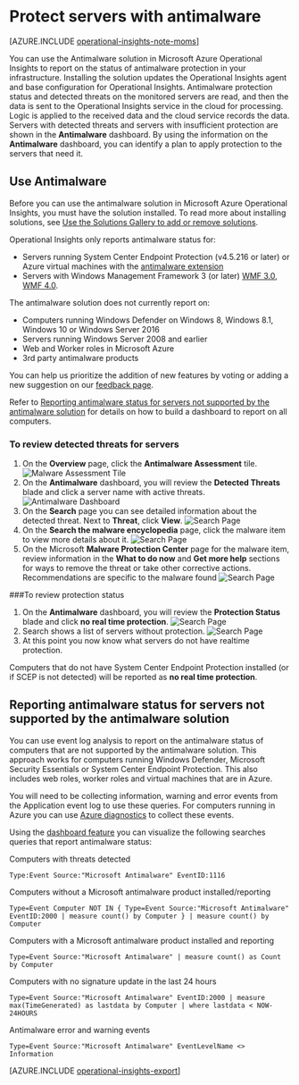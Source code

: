 <properties
   pageTitle="Protect servers with antimalware"
   description="Use antimalware to help you protect the servers in your infrastructure from malware"
   services="operational-insights"
   documentationCenter=""
   authors="bandersmsft"
   manager="jwhit"
   editor="" />
<tags
   ms.service="operational-insights"
   ms.devlang="na"
   ms.topic="article"
   ms.tgt_pltfrm="na"
   ms.workload="na"
   ms.date="07/21/2015"
   ms.author="banders" />

# Protect servers with antimalware

[AZURE.INCLUDE [operational-insights-note-moms](../../includes/operational-insights-note-moms.md)]

You can use the Antimalware solution in Microsoft Azure Operational Insights to report on the status of antimalware protection in your infrastructure. Installing the solution updates the Operational Insights agent and base configuration for Operational Insights. Antimalware protection status and detected threats on the monitored servers are read, and then the data is sent to the Operational Insights service in the cloud for processing. Logic is applied to the received data and the cloud service records the data. Servers with detected threats and servers with insufficient protection are shown in the **Antimalware** dashboard. By using the information on the **Antimalware** dashboard, you can identify a plan to apply protection to the servers that need it.

## Use Antimalware

Before you can use the antimalware solution in Microsoft Azure Operational Insights, you must have the solution installed. To read more about installing solutions, see [Use the Solutions Gallery to add or remove solutions](operational-insights-add-solution.md).

Operational Insights only reports antimalware status for:

- Servers running System Center Endpoint Protection (v4.5.216 or later) or Azure virtual machines with the [antimalware extension](http://go.microsoft.com/fwlink/?linkid=398023)
- Servers with Windows Management Framework 3 (or later) [WMF 3.0](https://support.microsoft.com/en-us/kb/2506143), [WMF 4.0](http://www.microsoft.com/en-us/download/details.aspx?id=40855).

The antimalware solution does not currently report on:

- Computers running Windows Defender on Windows 8, Windows 8.1, Windows 10 or Windows Server 2016
- Servers running Windows Server 2008 and earlier
- Web and Worker roles in Microsoft Azure
- 3rd party antimalware products

You can help us prioritize the addition of new features by voting or adding a new suggestion on our [feedback page](http://feedback.azure.com/forums/267889-azure-operational-insights/category/88093-malware-assessment-solution).

Refer to [Reporting antimalware status for servers not supported by the antimalware solution](#reporting-antimalware-status-for-servers-not-supported-by-the-antimalware-solution) for details on how to build a dashboard to report on all computers.

### To review detected threats for servers

1. On the **Overview** page, click the **Antimalware Assessment** tile.
![Malware Assessment Tile](./media/operational-insights-antimalware/antimalware01.png)
2. On the **Antimalware** dashboard, you will review the **Detected Threats** blade and click a server name with active threats.
![Antimalware Dashboard](./media/operational-insights-antimalware/antimalware02.png)
3. On the **Search** page you can see detailed information about the detected threat. Next to **Threat**, click **View**.
![Search Page](./media/operational-insights-antimalware/antimalware03.png)
4. On the **Search the malware encyclopedia** page, click the malware item to view more details about it.
![Search Page](./media/operational-insights-antimalware/antimalware04.png)
5. On the Microsoft **Malware Protection Center** page for the malware item, review information in the **What to do now** and **Get more help** sections for ways to remove the threat or take other corrective actions. Recommendations are specific to the malware found
![Search Page](./media/operational-insights-antimalware/antimalware05.png)

###To review protection status

1. On the **Antimalware** dashboard, you will review the **Protection Status** blade and click **no real time protection**.
![Search Page](./media/operational-insights-antimalware/antimalware06.png)
2. Search shows a list of servers without protection.
![Search Page](./media/operational-insights-antimalware/antimalware07.png)
3. At this point you now know what servers do not have  realtime protection.

Computers that do not have System Center Endpoint Protection installed (or if SCEP is not detected) will be reported as **no real time protection**.

## Reporting antimalware status for servers not supported by the antimalware solution

You can use event log analysis to report on the antimalware status of computers that are not supported by the antimalware solution. This approach works for computers running Windows Defender, Microsoft Security Essentials or System Center Endpoint Protection.
This also includes web roles, worker roles and virtual machines that are in Azure.

You will need to be collecting information, warning and error events from the Application event log to use these queries.
For computers running in Azure you can use [Azure diagnostics](operational-insights-analyze-data-azure.md) to collect these events.

Using the [dashboard feature](operational-insights-use-dashboards.md) you can visualize the following searches queries that report antimalware status:

Computers with threats detected

`Type:Event Source:"Microsoft Antimalware" EventID:1116`


Computers without a Microsoft antimalware product installed/reporting

`Type=Event Computer NOT IN { Type=Event Source:"Microsoft Antimalware" EventID:2000 | measure count() by Computer } | measure count() by Computer`


Computers with a Microsoft antimalware product installed and reporting

`Type=Event Source:"Microsoft Antimalware" | measure count() as Count by Computer`


Computers with no signature update in the last 24 hours

`Type=Event Source:"Microsoft Antimalware" EventID:2000 | measure max(TimeGenerated) as lastdata by Computer | where lastdata < NOW-24HOURS`


Antimalware error and warning events

`Type=Event Source:"Microsoft Antimalware" EventLevelName <> Information`

[AZURE.INCLUDE [operational-insights-export](../../includes/operational-insights-export.md)]
